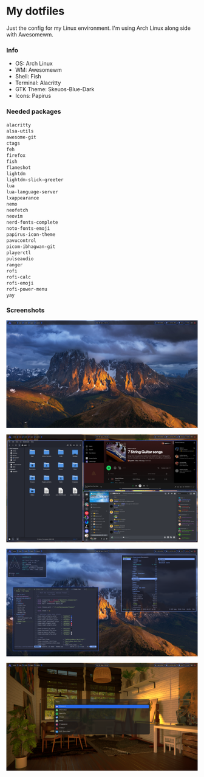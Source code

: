 
# My dotfiles

Just the config for my Linux environment. I'm using Arch Linux along side with Awesomewm.

### Info

* OS: Arch Linux
* WM: Awesomewm
* Shell: Fish
* Terminal: Alacritty
* GTK Theme: Skeuos-Blue-Dark
* Icons: Papirus

### Needed packages
```
alacritty
alsa-utils
awesome-git
ctags
feh
firefox
fish
flameshot
lightdm
lightdm-slick-greeter
lua
lua-language-server
lxappearance
nemo
neofetch
neovim
nerd-fonts-complete
noto-fonts-emoji
papirus-icon-theme
pavucontrol
picom-ibhagwan-git
playerctl
pulseaudio
ranger
rofi
rofi-calc
rofi-emoji
rofi-power-menu
yay
```

### Screenshots

![Screenshot 1](screenshots/desktop-screenshot1.png)

![Screenshot 2](screenshots/desktop-screenshot2.png)

![Screenshot 3](screenshots/desktop-screenshot3.png)

![Screenshot 4](screenshots/desktop-screenshot4.png)

